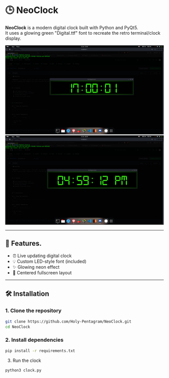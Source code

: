 # 🕒 NeoClock

**NeoClock** is a modern digital clock built with Python and PyQt5.  
It uses a glowing green "Digital.ttf" font to recreate the retro terminal/clock display.

![Screenshot 1](https://github.com/Holy-Pentagram/NeoClock/blob/main/Screenshot%20From%202025-07-12%2017-00-07.png)
![Screenshot 2](https://github.com/Holy-Pentagram/NeoClock/blob/main/Screenshot%20From%202025-07-12%2016-59-20.png)

---

## 🚀 Features.

- ⏰ Live updating digital clock
- 💡 Custom LED-style font (included)
- ✨ Glowing neon effect
- 🎯 Centered fullscreen layout

---

## 🛠️ Installation

### 1. Clone the repository
```bash
git clone https://github.com/Holy-Pentagram/NeoClock.git
cd NeoClock
```
### 2. Install dependencies
```bash
pip install -r requirements.txt
```
3. Run the clock
```bash
python3 clock.py
```
